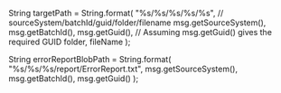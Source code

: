 String targetPath = String.format(
    "%s/%s/%s/%s/%s",                     // sourceSystem/batchId/guid/folder/filename
    msg.getSourceSystem(),
    msg.getBatchId(),
    msg.getGuid(),                        // Assuming msg.getGuid() gives the required GUID
    folder,
    fileName
);

String errorReportBlobPath = String.format(
    "%s/%s/%s/report/ErrorReport.txt",
    msg.getSourceSystem(),
    msg.getBatchId(),
    msg.getGuid()
);
